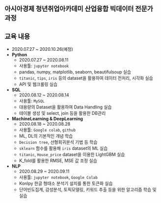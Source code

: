 ## 아시아경제 청년취업아카데미 산업융합 빅데이터 전문가 과정
## 교육 내용
  - 2020.07.27 ~ 2020.10.26(예정)
  - __Python__
    - 2020.07.27 ~ 2020.08.11
    - 사용툴: `jupyter notebook`
    - pandas, numpy, matplotlib, seaborn, beautifulsoup 실습
    - `titanic`, `tips`, `iris` 등의 dataset을 활용하여 데이터 전처리, 시각화 실습
    - API 및 웹크롤링 실습
  - __SQL__
    - 2020.08.12 ~ 2020.08.14
    - 사용툴: `MySQL`
    - 대용량의 Dataset을 활용하여 Data Handling 실습
    - 테이블 생성 및 select, join 등을 활용한 DB관리
  - __MachineLearning & DeepLearning__
    - 2020.08.18 ~ 2020.08.28
    - 사용툴: `Google colab`, `github`
    - ML, DL의 기본적인 개념 학습
    - `Decision tree`, 선형회귀분석 기법 등 학습
    - `sklearn` 함수를 활용해 `iris` dataset의 ML 실습
    - `titanic`, `House_price` dataset을 이용한 LightGBM 실습
    - K_fold를 활용한 RMSE, MSE 값 조정 실습
  - __NLP__
    - 2020.08.29 ~ 2020.09.11
    - 사용툴: `jupyter notebook`, `Google Colab`
    - Konlpy 한글 형태소 분석기 설치를 통한 토큰화 실습
    - 단어빈도집계, 감성분석, 토픽모델링, 키워드 추출 등을 위한 알고리즘 학습 및 실습
